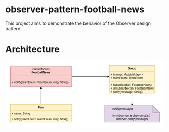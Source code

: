 # observer-pattern-football-news
This project aims to demonstrate the behavior of the Observer design pattern.

# Architecture
 ![](images/draw.png)

